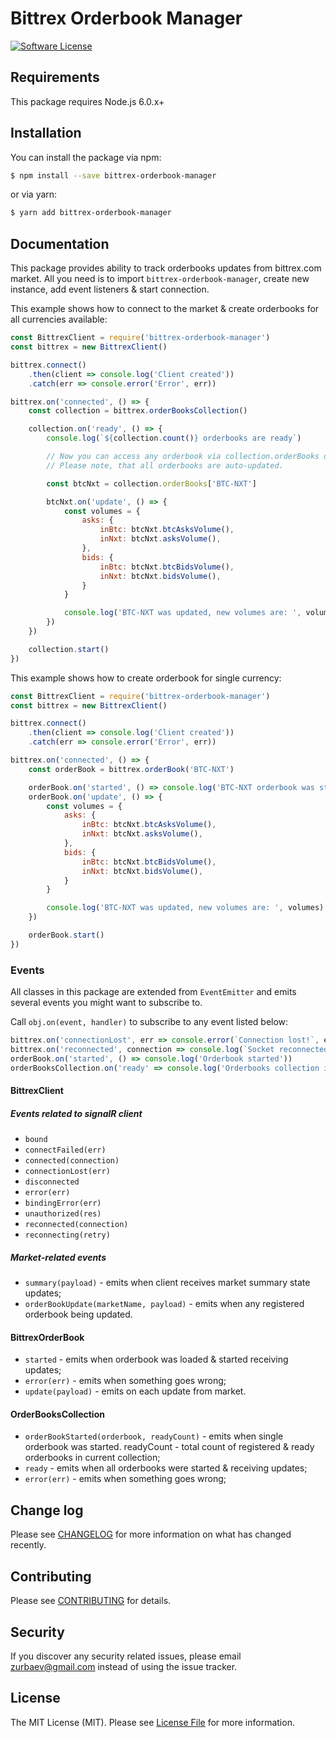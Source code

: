 # Bittrex Orderbook Manager

[![Software License][ico-license]](LICENSE.md)

## Requirements
This package requires Node.js 6.0.x+

## Installation

You can install the package via npm:

``` bash
$ npm install --save bittrex-orderbook-manager
```

or via yarn:

``` bash
$ yarn add bittrex-orderbook-manager
```

## Documentation

This package provides ability to track orderbooks updates from bittrex.com market.
All you need is to import `bittrex-orderbook-manager`, create new instance, add event listeners & start connection.

This example shows how to connect to the market & create orderbooks for all currencies available:
``` js
const BittrexClient = require('bittrex-orderbook-manager')
const bittrex = new BittrexClient()

bittrex.connect()
    .then(client => console.log('Client created'))
    .catch(err => console.error('Error', err))

bittrex.on('connected', () => {
    const collection = bittrex.orderBooksCollection()

    collection.on('ready', () => {
        console.log(`${collection.count()} orderbooks are ready`)

        // Now you can access any orderbook via collection.orderBooks object.
        // Please note, that all orderbooks are auto-updated.

        const btcNxt = collection.orderBooks['BTC-NXT']

        btcNxt.on('update', () => {
            const volumes = {
                asks: {
                    inBtc: btcNxt.btcAsksVolume(),
                    inNxt: btcNxt.asksVolume(),
                },
                bids: {
                    inBtc: btcNxt.btcBidsVolume(),
                    inNxt: btcNxt.bidsVolume(),
                }
            }

            console.log('BTC-NXT was updated, new volumes are: ', volumes)
        })
    })

    collection.start()
})
```

This example shows how to create orderbook for single currency:

``` js
const BittrexClient = require('bittrex-orderbook-manager')
const bittrex = new BittrexClient()

bittrex.connect()
    .then(client => console.log('Client created'))
    .catch(err => console.error('Error', err))

bittrex.on('connected', () => {
    const orderBook = bittrex.orderBook('BTC-NXT')

    orderBook.on('started', () => console.log('BTC-NXT orderbook was started!'))
    orderBook.on('update', () => {
        const volumes = {
            asks: {
                inBtc: btcNxt.btcAsksVolume(),
                inNxt: btcNxt.asksVolume(),
            },
            bids: {
                inBtc: btcNxt.btcBidsVolume(),
                inNxt: btcNxt.bidsVolume(),
            }
        }

        console.log('BTC-NXT was updated, new volumes are: ', volumes)
    })

    orderBook.start()
})
```

### Events
All classes in this package are extended from `EventEmitter` and emits several events you might want to subscribe to.

Call `obj.on(event, handler)` to subscribe to any event listed below:

``` js
bittrex.on('connectionLost', err => console.error(`Connection lost!`, err))
bittrex.on('reconnected', connection => console.log(`Socket reconnected!`, connection))
orderBook.on('started', () => console.log('Orderbook started'))
orderBooksCollection.on('ready' => console.log('Orderbooks collection is ready'))
```

#### BittrexClient
##### Events related to signalR client
- `bound`
- `connectFailed(err)`
- `connected(connection)`
- `connectionLost(err)`
- `disconnected`
- `error(err)`
- `bindingError(err)`
- `unauthorized(res)`
- `reconnected(connection)`
- `reconnecting(retry)`

##### Market-related events
- `summary(payload)` - emits when client receives market summary state updates;
- `orderBookUpdate(marketName, payload)` - emits when any registered orderbook being updated.

#### BittrexOrderBook
- `started` - emits when orderbook was loaded & started receiving updates;
- `error(err)` - emits when something goes wrong;
- `update(payload)` - emits on each update from market.

#### OrderBooksCollection
- `orderBookStarted(orderbook, readyCount)` - emits when single orderbook was started. readyCount - total count of registered & ready orderbooks in current collection;
- `ready` - emits when all orderbooks were started & receiving updates;
- `error(err)` - emits when something goes wrong;

## Change log

Please see [CHANGELOG](CHANGELOG.md) for more information on what has changed recently.

## Contributing

Please see [CONTRIBUTING](CONTRIBUTING.md) for details.

## Security

If you discover any security related issues, please email zurbaev@gmail.com instead of using the issue tracker.

## License

The MIT License (MIT). Please see [License File](LICENSE.md) for more information.

[ico-version]: https://poser.pugx.org/tzurbaev/bittrex-orderbook-manager/version?format=flat
[ico-license]: https://poser.pugx.org/tzurbaev/bittrex-orderbook-manager/license?format=flat

[link-npmjs]: https://npmjs.org/package/bittrex-orderbook-manager
[link-author]: https://github.com/tzurbaev
